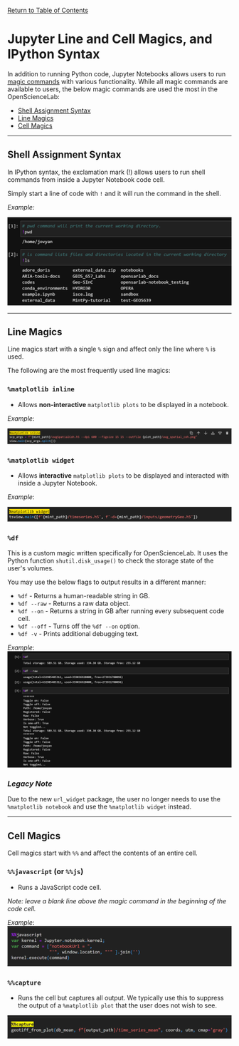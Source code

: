 [Return to Table of Contents](../user.md)

# **Jupyter Line and Cell Magics, and IPython Syntax**

In addition to running Python code, Jupyter Notebooks allows users to run [magic commands](https://ipython.readthedocs.io/en/stable/interactive/magics.html) with various functionality. While all magic commands are available to users, the below magic commands are used the most in the OpenScienceLab:

- [Shell Assignment Syntax](#shell-assignment-syntax)
- [Line Magics](#line-magics)
- [Cell Magics](#cell-magics)

---

## **Shell Assignment Syntax** 


In IPython syntax, the exclamation mark (!) allows users to run shell commands from inside a Jupyter Notebook code cell.

Simply start a line of code with `!` and it will run the command in the shell. 

*Example:* 

![shell assignment syntax](../assets/magic_excl.PNG)

---

## **Line Magics**

Line magics start with a single `%` sign and affect only the line where `%` is used. 

The following are the most frequently used line magics:

### `%matplotlib inline`
- Allows **non-interactive** `matplotlib plots` to be displayed in a notebook.

*Example*: 

![inline magic](../assets/magic_inline.PNG)

### `%matplotlib widget`
- Allows **interactive** `matplotlib plots` to be displayed and interacted with inside a Jupyter Notebook. 

*Example*:

![widget magic](../assets/magic_widget.PNG)

### `%df`
This is a custom magic written specifically for OpenScienceLab. It uses the Python function `shutil.disk_usage()` to check the storage state of the user's volumes. 

You may use the below flags to output results in a different manner:

- `%df` - Returns a human-readable string in GB.
- `%df --raw` - Returns a raw data object.
- `%df --on` - Returns a string in GB after running every subsequent code cell.
- `%df --off` - Turns off the `%df --on` option.
- `%df -v` - Prints additional debugging text.

*Example*:
![df magic](../assets/magic_df.PNG)


### _Legacy Note_ 

Due to the new `url_widget` package, the user no longer needs to use the `%matplotlib notebook` and use the `%matplotlib widget` instead.

---

## **Cell Magics**

Cell magics start with `%%` and affect the contents of an entire cell. 

### `%%javascript` (or `%%js`)
- Runs a JavaScript code cell. 

*Note: leave a blank line above the magic command in the beginning of the code cell.*

*Example*:
![magic js](../assets/magic_js.PNG)

### `%%capture`
- Runs the cell but captures all output. We typically use this to suppress the output of a `%matplotlib plot` that the user does not wish to see. 

![magic capture](../assets/magic_capture.PNG)